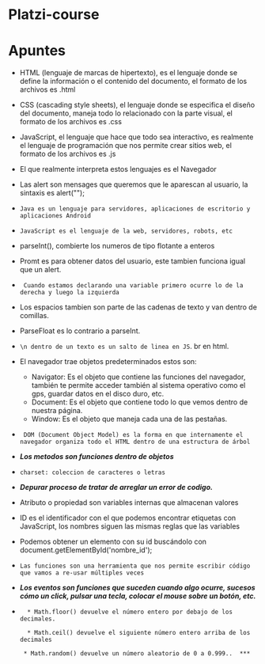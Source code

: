 # Platzi-course
# Apuntes

* HTML (lenguaje de marcas de hipertexto), es el lenguaje donde se define la información o el contenido del documento, el formato de los archivos es .html

* CSS (cascading style sheets), el lenguaje donde se especifica el diseño del documento, maneja todo lo relacionado con la parte visual, el formato de los archivos es .css

* JavaScript, el lenguaje que hace que todo sea interactivo, es realmente el lenguaje de programación que nos permite crear sitios web, el formato de los archivos es .js

* El que realmente interpreta estos lenguajes es el Navegador 

* Las alert son mensages que queremos que le aparescan al usuario, la sintaxis es alert(""); 
 
 * ```Java es un lenguaje para servidores, aplicaciones de escritorio y aplicaciones Android ```

 * ```JavaScript es el lenguaje de la web, servidores, robots, etc```

* parseInt(), combierte los numeros de tipo flotante a enteros 

* Promt es para obtener datos del usuario, este tambien funciona igual que un alert.

* ``` Cuando estamos declarando una variable primero ocurre lo de la derecha y luego la izquierda```

* Los espacios tambien son parte de las cadenas de texto y van dentro de comillas.

* ParseFloat es lo contrario a parseInt.

* ```\n dentro de un texto es un salto de linea en JS```. br en html.

* El navegador trae objetos predeterminados estos son:

    * Navigator: Es el objeto que contiene las funciones del navegador, también te permite acceder también al sistema operativo como el gps, guardar datos en el disco duro, etc.
    * Document: Es el objeto que contiene todo lo que vemos dentro de nuestra página.
    * Window: Es el objeto que maneja cada una de las pestañas.

* ``` DOM (Document Object Model) es la forma en que internamente el navegador organiza todo el HTML dentro de una estructura de árbol``` 

* ***Los metodos son funciones dentro de objetos*** 

* ```charset: coleccion de caracteres o letras```

* ***Depurar proceso de tratar de arreglar un error de codigo.***

* Atributo o propiedad son variables internas que almacenan valores
 
* ID es el identificador con el que podemos encontrar etiquetas con JavaScript, los nombres siguen las mismas reglas que las variables

* Podemos obtener un elemento con su id buscándolo con document.getElementById('nombre_id');

* ```Las funciones son una herramienta que nos permite escribir código que vamos a re-usar múltiples veces```

* ***Los eventos son funciones que suceden cuando algo ocurre,  sucesos cómo un click, pulsar una tecla, colocar el mouse sobre un botón, etc.***

* 
  ```   * Math.floor() devuelve el número entero por debajo de los decimales.  ```  

  ```   * Math.ceil() devuelve el siguiente número entero arriba de los decimales  ```  

   ```  * Math.random() devuelve un número aleatorio de 0 a 0.999..  ***  ```

